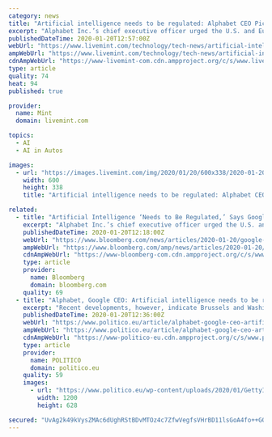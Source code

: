 ```yaml
---
category: news
title: "Artificial intelligence needs to be regulated: Alphabet CEO Pichai"
excerpt: "Alphabet Inc.’s chief executive officer urged the U.S. and European Union to coordinate regulatory approaches on artificial intelligence ... self-driving car unit, Waymo. The Google chief ..."
publishedDateTime: 2020-01-20T12:57:00Z
webUrl: "https://www.livemint.com/technology/tech-news/artificial-intelligence-needs-to-be-regulated-alphabet-ceo-pichai-11579523805785.html"
ampWebUrl: "https://www.livemint.com/technology/tech-news/artificial-intelligence-needs-to-be-regulated-alphabet-ceo-pichai/amp-11579523805785.html"
cdnAmpWebUrl: "https://www-livemint-com.cdn.ampproject.org/c/s/www.livemint.com/technology/tech-news/artificial-intelligence-needs-to-be-regulated-alphabet-ceo-pichai/amp-11579523805785.html"
type: article
quality: 74
heat: 94
published: true

provider:
  name: Mint
  domain: livemint.com

topics:
  - AI
  - AI in Autos

images:
  - url: "https://images.livemint.com/img/2020/01/20/600x338/2020-01-20T124135Z_63936257_RC2OJE9VOL8S_RTRMADP_3_GOOGLE-EU_1579524423925_1579524439703.JPG"
    width: 600
    height: 338
    title: "Artificial intelligence needs to be regulated: Alphabet CEO Pichai"

related:
  - title: "Artificial Intelligence ‘Needs to Be Regulated,’ Says Google CEO"
    excerpt: "Alphabet Inc.’s chief executive officer urged the U.S. and European Union to coordinate regulatory approaches on artificial intelligence ... self-driving car unit, Waymo. The Google chief ..."
    publishedDateTime: 2020-01-20T12:18:00Z
    webUrl: "https://www.bloomberg.com/news/articles/2020-01-20/google-chief-says-similar-ai-rules-in-europe-u-s-critical"
    ampWebUrl: "https://www.bloomberg.com/amp/news/articles/2020-01-20/google-chief-says-similar-ai-rules-in-europe-u-s-critical"
    cdnAmpWebUrl: "https://www-bloomberg-com.cdn.ampproject.org/c/s/www.bloomberg.com/amp/news/articles/2020-01-20/google-chief-says-similar-ai-rules-in-europe-u-s-critical"
    type: article
    provider:
      name: Bloomberg
      domain: bloomberg.com
    quality: 69
  - title: "Alphabet, Google CEO: Artificial intelligence needs to be regulated"
    excerpt: "Recent developments, however, indicate Brussels and Washington might not be on the exact same page when it comes to artificial intelligence. In early January, the Trump administration rolled out new light-touch guidelines for regulating driverless cars and trucks —a move to advance a light-touch approach to tech regulation that contrasts with ..."
    publishedDateTime: 2020-01-20T12:36:00Z
    webUrl: "https://www.politico.eu/article/alphabet-google-ceo-artificial-intelligence-needs-to-be-regulated/"
    ampWebUrl: "https://www.politico.eu/article/alphabet-google-ceo-artificial-intelligence-needs-to-be-regulated/amp/"
    cdnAmpWebUrl: "https://www-politico-eu.cdn.ampproject.org/c/s/www.politico.eu/article/alphabet-google-ceo-artificial-intelligence-needs-to-be-regulated/amp/"
    type: article
    provider:
      name: POLITICO
      domain: politico.eu
    quality: 59
    images:
      - url: "https://www.politico.eu/wp-content/uploads/2020/01/GettyImages-1142126498-1200x628.jpg"
        width: 1200
        height: 628

secured: "UvAg2k49kVysZMAc6dUghRStBDvMTOz4c7ZfwVegfsVHrBD11lsGoA4fo++GQNn7YBwPlz5UsgynmwbfC94ualsjMhl+jvZ2KiUtZUCkCKaSOovkH387pN+B9BMGl1C2Lu53gi2rLggIooeL0bm86I9DpHPeStqkPRpFOl6ZF9dGSf30+LA9KJAnXIuUkJGJcItVBvSghvO1Z0zjWsPCQyYg2yr3vQga+nNAD6Utm8x0i3jUCrkTzgmK8SqmuqGg32yyt0tYhInQC1bcCQP4sjgzORG+qCtXoOqDlow3uLueq/ofdO8nB6Q75rFMIi3l;xxuqhLmDw66IvkXylS1z8g=="
---
```



